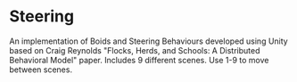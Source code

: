 # Steering
An implementation of Boids and Steering Behaviours developed using Unity based on Craig Reynolds "Flocks, Herds, and Schools: A Distributed Behavioral Model" paper. Includes 9 different scenes. Use 1-9 to move between scenes.
